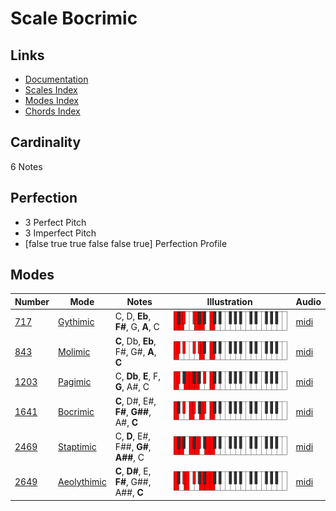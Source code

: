 # Scale Bocrimic

## Links

- [Documentation](README.md)
- [Scales Index](Scales.md)
- [Modes Index](Modes.md)
- [Chords Index](Chords.md)

## Cardinality

6 Notes

## Perfection

- 3 Perfect Pitch
- 3 Imperfect Pitch
- [false true true false false true] Perfection Profile

## Modes

| Number | Mode | Notes | Illustration | Audio |
|--------|------|-------|--------------|-------|
| [717](https://ianring.com/musictheory/scales/717) | [Gythimic](ModeGythimic.md) | C, D, **Eb**, **F#**, G, **A**, C | ![CNaturalGythimic](ModeCNaturalGythimic.png) | [midi](https://github.com/edipermadi/music/blob/main/docs/ModeCNaturalGythimic.mid?raw=true) | 
| [843](https://ianring.com/musictheory/scales/843) | [Molimic](ModeMolimic.md) | **C**, Db, **Eb**, F#, G#, **A**, **C** | ![CNaturalMolimic](ModeCNaturalMolimic.png) | [midi](https://github.com/edipermadi/music/blob/main/docs/ModeCNaturalMolimic.mid?raw=true) | 
| [1203](https://ianring.com/musictheory/scales/1203) | [Pagimic](ModePagimic.md) | C, **Db**, **E**, F, **G**, A#, C | ![CNaturalPagimic](ModeCNaturalPagimic.png) | [midi](https://github.com/edipermadi/music/blob/main/docs/ModeCNaturalPagimic.mid?raw=true) | 
| [1641](https://ianring.com/musictheory/scales/1641) | [Bocrimic](ModeBocrimic.md) | **C**, D#, E#, **F#**, **G##**, A#, **C** | ![CNaturalBocrimic](ModeCNaturalBocrimic.png) | [midi](https://github.com/edipermadi/music/blob/main/docs/ModeCNaturalBocrimic.mid?raw=true) | 
| [2469](https://ianring.com/musictheory/scales/2469) | [Staptimic](ModeStaptimic.md) | C, **D**, E#, F##, **G#**, **A##**, C | ![CNaturalStaptimic](ModeCNaturalStaptimic.png) | [midi](https://github.com/edipermadi/music/blob/main/docs/ModeCNaturalStaptimic.mid?raw=true) | 
| [2649](https://ianring.com/musictheory/scales/2649) | [Aeolythimic](ModeAeolythimic.md) | **C**, **D#**, E, **F#**, G##, A##, **C** | ![CNaturalAeolythimic](ModeCNaturalAeolythimic.png) | [midi](https://github.com/edipermadi/music/blob/main/docs/ModeCNaturalAeolythimic.mid?raw=true) | 
